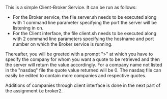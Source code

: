 This is a simple Client-Broker Service. It can be run as follows:

- For the Broker service, the file server.sh needs to be executed along with 1 command line parameter specifying the port the server will be listening in on.
- For the Client interface, the file client.sh needs to be executed along with 2 command line parameters specifying the hostname and port number on which the Broker service is running.

Thereafter, you will be greeted with a prompt ">" at which you have to specify the company for whom you want a quote to be retrieved and then the server will return the value accordingly.
For a company name not listed in the "nasdaq" file the quote value returned will be 0. The nasdaq file can easily be edited to contain more companies and respective quotes.

Additions of companies through client interface is done in the next part of the assignment i.e broker2.
